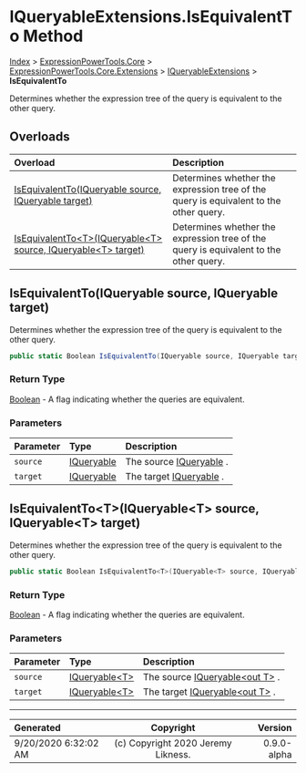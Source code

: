 ﻿# IQueryableExtensions.IsEquivalentTo Method

[Index](../index.md) > [ExpressionPowerTools.Core](ExpressionPowerTools.Core.a.md) > [ExpressionPowerTools.Core.Extensions](ExpressionPowerTools.Core.Extensions.n.md) > [IQueryableExtensions](ExpressionPowerTools.Core.Extensions.IQueryableExtensions.cs.md) > **IsEquivalentTo**

Determines whether the expression tree of the query is equivalent to the other query.

## Overloads

| Overload | Description |
| :-- | :-- |
| [IsEquivalentTo(IQueryable source, IQueryable target)](#isequivalenttoiqueryable-source-iqueryable-target) | Determines whether the expression tree of the query is equivalent to the other query. |
| [IsEquivalentTo&lt;T>(IQueryable&lt;T> source, IQueryable&lt;T> target)](#isequivalenttotiqueryablet-source-iqueryablet-target) | Determines whether the expression tree of the query is equivalent to the other query. |
## IsEquivalentTo(IQueryable source, IQueryable target)

Determines whether the expression tree of the query is equivalent to the other query.

```csharp
public static Boolean IsEquivalentTo(IQueryable source, IQueryable target)
```

### Return Type

 [Boolean](https://docs.microsoft.com/dotnet/api/system.boolean)  - A flag indicating whether the queries are equivalent.

### Parameters

| Parameter | Type | Description |
| :-- | :-- | :-- |
| `source` | [IQueryable](https://docs.microsoft.com/dotnet/api/system.linq.iqueryable) | The source [IQueryable](https://docs.microsoft.com/dotnet/api/system.linq.iqueryable) . |
| `target` | [IQueryable](https://docs.microsoft.com/dotnet/api/system.linq.iqueryable) | The target [IQueryable](https://docs.microsoft.com/dotnet/api/system.linq.iqueryable) . |


## IsEquivalentTo&lt;T>(IQueryable&lt;T> source, IQueryable&lt;T> target)

Determines whether the expression tree of the query is equivalent to the other query.

```csharp
public static Boolean IsEquivalentTo<T>(IQueryable<T> source, IQueryable<T> target)
```

### Return Type

 [Boolean](https://docs.microsoft.com/dotnet/api/system.boolean)  - A flag indicating whether the queries are equivalent.

### Parameters

| Parameter | Type | Description |
| :-- | :-- | :-- |
| `source` | [IQueryable&lt;T>](https://docs.microsoft.com/dotnet/api/system.linq.iqueryable-1) | The source [IQueryable&lt;out T>](https://docs.microsoft.com/dotnet/api/system.linq.iqueryable-1) . |
| `target` | [IQueryable&lt;T>](https://docs.microsoft.com/dotnet/api/system.linq.iqueryable-1) | The target [IQueryable&lt;out T>](https://docs.microsoft.com/dotnet/api/system.linq.iqueryable-1) . |



---

| Generated | Copyright | Version |
| :-- | :-: | --: |
| 9/20/2020 6:32:02 AM | (c) Copyright 2020 Jeremy Likness. | 0.9.0-alpha |
